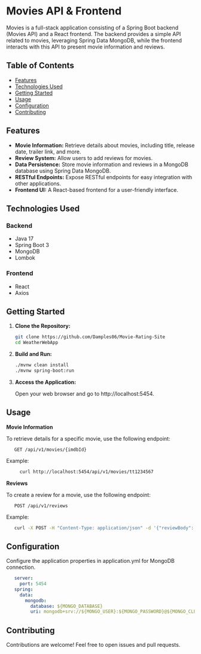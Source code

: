 # Movies API & Frontend

Movies is a full-stack application consisting of a Spring Boot backend (Movies API) and a React frontend. The backend provides a simple API related to movies, leveraging Spring Data MongoDB, while the frontend interacts with this API to present movie information and reviews.

## Table of Contents

- [Features](#features)
- [Technologies Used](#technologies-used)
- [Getting Started](#getting-started)
- [Usage](#usage)
- [Configuration](#configuration)
- [Contributing](#contributing)

## Features

- **Movie Information:** Retrieve details about movies, including title, release date, trailer link, and more.
- **Review System:** Allow users to add reviews for movies.
- **Data Persistence:** Store movie information and reviews in a MongoDB database using Spring Data MongoDB.
- **RESTful Endpoints:** Expose RESTful endpoints for easy integration with other applications.
- **Frontend UI:** A React-based frontend for a user-friendly interface.

## Technologies Used

### Backend

- Java 17
- Spring Boot 3
- MongoDB
- Lombok

### Frontend

- React
- Axios

## Getting Started

1. **Clone the Repository:**

   ```bash
   git clone https://github.com/Damples06/Movie-Rating-Site
   cd WeatherWebApp
   ```
   
2. **Build and Run:**

   ```bash
   ./mvnw clean install
   ./mvnw spring-boot:run
   ```
   
3. **Access the Application:**

   Open your web browser and go to http://localhost:5454.

## Usage

**Movie Information**

   To retrieve details for a specific movie, use the following endpoint:
   
   ```
      GET /api/v1/movies/{imdbId}
   ```
      
   Example:
   
   ```bash
        curl http://localhost:5454/api/v1/movies/tt1234567
   ```

**Reviews**
   
   To create a review for a movie, use the following endpoint:   
   
   ```
      POST /api/v1/reviews
   ```
   
   Example:
   
   ```bash
      curl -X POST -H "Content-Type: application/json" -d '{"reviewBody": "Great movie!", "imdbId": "tt1234567"}' http://localhost:5454/api/v1/reviews
   ```

 ## Configuration

   Configure the application properties in application.yml for MongoDB connection.
   
   ```yaml
      server:
        port: 5454
      spring:
        data:
          mongodb:
            database: ${MONGO_DATABASE}
            uri: mongodb+srv://${MONGO_USER}:${MONGO_PASSWORD}@${MONGO_CLUSTER}
   ```

## Contributing

   Contributions are welcome! Feel free to open issues and pull requests.

